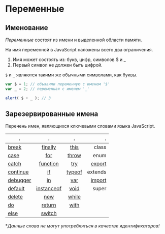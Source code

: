 # Переменные

## Именование

*Переменные* состоят из имени и выделенной области памяти.

На имя переменной в JavaScript наложены всего два ограничения.

1. Имя может состоять из: букв, цифр, символов $ и _
2. Первый символ не должен быть цифрой.

`$` и `_` являются такими же обычными символами, как буквы.

```js
var $ = 1; // объявили переменную с именем '$'
var _ = 2; // переменная с именем '_'

alert( $ + _ ); // 3
```

## Зарезервированные имена

  Перечень имен, являющихся ключевыми словами языка JavaScript.

  .          |.             |.         |.        |
  -----------|:------------:|:--------:|--------:|
  [break]    | [finally]    | [this]   |class    |
  [case]     | [for]        | [throw]  |enum     |
  [catch]    | [function]   | [try]    |[export] |
  [continue] | [if]         | [typeof] |extends  |
  [debugger] | [in]         | [var]    |[import] |
  [default]  | [instanceof] | [void]   |super    |
  [delete]   | [new]        | [while]  |         |
  [do]       | [return]     | [with]   |         |
  [else]     | [switch]     |          |         |

  **Данные слова не могут употребляться в качестве идентификаторов!*

[break]:https://developer.mozilla.org/ru/docs/JavaScript/Reference/Statements/break
[case]:https://developer.mozilla.org/ru/docs/JavaScript/Reference/Statements/switch
[catch]:https://developer.mozilla.org/ru/docs/JavaScript/Reference/Statements/try...catch
[continue]:https://developer.mozilla.org/ru/docs/JavaScript/Reference/Statements/continue
[debugger]:https://developer.mozilla.org/ru/docs/JavaScript/Reference/Statements/debugger
[default]:https://developer.mozilla.org/ru/docs/JavaScript/Reference/Statements/switch
[delete]:https://developer.mozilla.org/ru/docs/JavaScript/Reference/Operators/delete
[do]:https://developer.mozilla.org/ru/docs/JavaScript/Reference/Statements/do...while
[else]:https://developer.mozilla.org/ru/docs/JavaScript/Reference/Statements/if...else
[finally]:https://developer.mozilla.org/ru/docs/JavaScript/Reference/Statements/try...catch
[for]:https://developer.mozilla.org/ru/docs/JavaScript/Reference/Statements/for
[function]:https://developer.mozilla.org/ru/docs/JavaScript/Reference/Statements/function
[if]:https://developer.mozilla.org/ru/docs/JavaScript/Reference/Statements/if...else
[in]:https://developer.mozilla.org/ru/docs/JavaScript/Reference/Statements/for...in
[instanceof]:https://developer.mozilla.org/ru/docs/JavaScript/Reference/Operators/instanceof
[new]:https://developer.mozilla.org/ru/docs/JavaScript/Reference/Operators/new
[return]:https://developer.mozilla.org/ru/docs/JavaScript/Reference/Statements/return
[switch]:https://developer.mozilla.org/ru/docs/JavaScript/Reference/Statements/switch
[this]:https://developer.mozilla.org/ru/docs/JavaScript/Reference/Operators/this
[throw]:https://developer.mozilla.org/ru/docs/JavaScript/Reference/Statements/throw
[try]:https://developer.mozilla.org/ru/docs/JavaScript/Reference/Statements/try...catch
[typeof]:https://developer.mozilla.org/ru/docs/JavaScript/Reference/Operators/typeof
[var]:https://developer.mozilla.org/ru/docs/JavaScript/Reference/Statements/var
[void]:https://developer.mozilla.org/ru/docs/JavaScript/Reference/Operators/void
[while]:https://developer.mozilla.org/ru/docs/JavaScript/Reference/Statements/while
[with]:https://developer.mozilla.org/ru/docs/JavaScript/Reference/Statements/with
[export]:https://developer.mozilla.org/ru/docs/JavaScript/Reference/Statements/export
[import]:https://developer.mozilla.org/ru/docs/JavaScript/Reference/Statements/import
